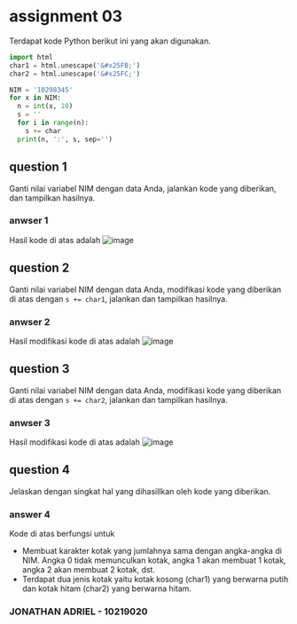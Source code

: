 # assignment 03
Terdapat kode Python berikut ini yang akan digunakan.
```python
import html
char1 = html.unescape('&#x25FB;')
char2 = html.unescape('&#x25FC;')

NIM = '10298345'
for x in NIM:
  n = int(x, 10)
  s = ''
  for i in range(n):
    s += char
  print(n, ':', s, sep='')
```

## question 1
Ganti nilai variabel NIM dengan data Anda, jalankan kode yang diberikan, dan tampilkan hasilnya.

### anwser 1
Hasil kode di atas adalah
![image](https://user-images.githubusercontent.com/66507928/151111018-31225dbc-53b8-4d16-8685-78df3194c0ab.png)


## question 2
Ganti nilai variabel NIM dengan data Anda, modifikasi kode yang diberikan di atas dengan `s += char1`, jalankan dan tampilkan hasilnya.

### anwser 2
Hasil modifikasi kode di atas adalah
![image](https://user-images.githubusercontent.com/66507928/151111573-e5c8bf0f-7897-4c6e-9075-8dd545ea0460.png)


## question 3
Ganti nilai variabel NIM dengan data Anda, modifikasi kode yang diberikan di atas dengan `s += char2`, jalankan dan tampilkan hasilnya.

### anwser 3
Hasil modifikasi kode di atas adalah
![image](https://user-images.githubusercontent.com/66507928/151111794-bcc7a52c-c448-41aa-b7fd-340801e96e4f.png)


## question 4
Jelaskan dengan singkat hal yang dihasillkan oleh kode yang diberikan.

### answer 4
Kode di atas berfungsi untuk
+ Membuat karakter kotak yang jumlahnya sama dengan angka-angka di NIM. Angka 0 tidak memunculkan kotak, angka 1 akan membuat 1 kotak, angka 2 akan membuat 2 kotak, dst. 
+ Terdapat dua jenis kotak yaitu kotak kosong (char1) yang berwarna putih dan kotak hitam (char2) yang berwarna hitam. 

### JONATHAN ADRIEL - 10219020 
